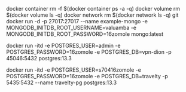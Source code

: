 docker container rm -f $(docker container ps -a -q)
docker volume rm $(docker volume ls -q)
docker network rm $(docker network ls -q)
git
docker run -d -p 27017:27017  --name example-mongo  -e MONGODB_INITDB_ROOT_USERNAME=valuamba  -e MONGODB_INITDB_ROOT_PASSWORD=16zomole  mongo:latest


docker run -itd -e POSTGRES_USER=admin -e POSTGRES_PASSWORD=16zomole -e POSTGRES_DB=vpn-dion -p 45046:5432 postgres:13.3


docker run -itd -e POSTGRES_USER=s70416zomole -e POSTGRES_PASSWORD=16zomole -e POSTGRES_DB=travelty -p 5435:5432 --name travelty-pg postgres:13.3